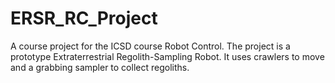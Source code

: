 # ERSR_RC_Project
A course project for the ICSD course Robot Control. The project is a prototype Extraterrestrial Regolith-Sampling Robot. It uses crawlers to move and a grabbing sampler to collect regoliths.
